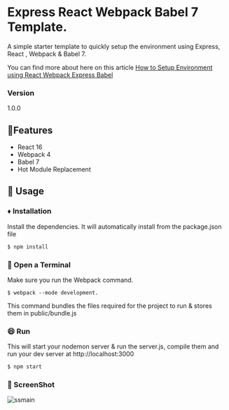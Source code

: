 # Express React Webpack Babel 7 Template.

A simple starter template to quickly setup the environment using Express, React , Webpack &amp; Babel 7.

You can find more about here on this article [How to Setup Environment using React Webpack Express Babel](https://medium.com/@Jatin_8898/how-to-setup-environment-using-react-webpack-express-babel-d5f1b572b678)

### Version
1.0.0

## 🚩Features

* React 16
* Webpack 4
* Babel 7
* Hot Module Replacement

## 📝 Usage

### :diamonds: Installation

Install the dependencies. It will automatically install from the package.json file

```sh
$ npm install
```
### 📂 Open a Terminal

Make sure you run the Webpack command.

```
$ webpack --mode development.
```

This command bundles the files required for the project to run & stores them in public/bundle.js 

### 😄 Run

This will start your nodemon server & run the server.js, compile them and run your dev server at http://localhost:3000

```sh
$ npm start
```
### 🎦 ScreenShot

![ssmain](https://user-images.githubusercontent.com/34777376/52532288-521c6a80-2d48-11e9-8449-4924f7a50bfe.png)
